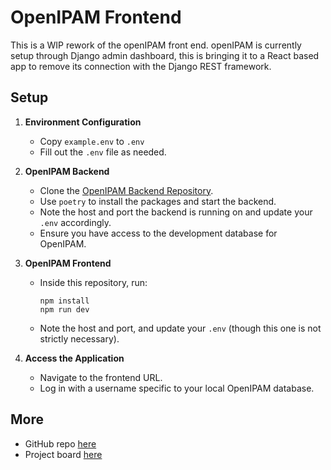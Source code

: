# OpenIPAM Frontend

This is a WIP rework of the openIPAM front end. openIPAM is currently setup through Django admin dashboard, this is bringing it to a React based app to remove its connection with the Django REST framework.

## Setup

1. **Environment Configuration**
   - Copy `example.env` to `.env`
   - Fill out the `.env` file as needed.

2. **OpenIPAM Backend**
   - Clone the [OpenIPAM Backend Repository](https://github.com/Treyson-Grange/django-openipam).
   - Use `poetry` to install the packages and start the backend.
   - Note the host and port the backend is running on and update your `.env` accordingly.
   - Ensure you have access to the development database for OpenIPAM.

3. **OpenIPAM Frontend**
   - Inside this repository, run:
     ```
     npm install 
     npm run dev
     ```
   - Note the host and port, and update your `.env` (though this one is not strictly necessary).

4. **Access the Application**
   - Navigate to the frontend URL.
   - Log in with a username specific to your local OpenIPAM database.


## More

- GitHub repo [here](https://github.com/Treyson-Grange/openipam-react-frontend)
- Project board [here](https://github.com/users/Treyson-Grange/projects/2/views/2)
